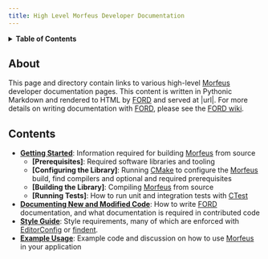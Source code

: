 ```yaml
---
title: High Level Morfeus Developer Documentation
---
```


<details><summary><b>Table of Contents</b></summary>

[TOC]

</details>

About
-----

This page and directory contain links to various high-level [Morfeus] developer documentation pages.
This content is written in Pythonic Markdown and rendered to HTML by [FORD] and served at |url|.
For more details on writing documentation with [FORD], please see the [FORD wiki].

Contents
--------

* __[Getting Started]__: Information required for building [Morfeus] from source
    * __[Prerequisites]__: Required software libraries and tooling
    * __[Configuring the Library]__: Running [CMake] to configure the [Morfeus] build, find compilers and optional and required prerequisites
    * __[Building the Library]__: Compiling [Morfeus] from source
    * __[Running Tests]__: How to run unit and integration tests with [CTest]
* __[Documenting New and Modified Code]__: How to write [FORD] documentation, and what documentation is required in contributed code
* __[Style Guide]__: Style requirements, many of which are enforced with [EditorConfig] or [findent].
* __[Example Usage]__: Example code and discussion on how to use [Morfeus] in your application


[Morfeus]: |url|
[FORD]: https://github.com/Fortran-FOSS-Programmers/ford#readme
[FORD wiki]: https://github.com/Fortran-FOSS-Programmers/ford/wiki
[EditorConfig]: https://editorconfig.org/
[findent]: https://www.ratrabbit.nl/ratrabbit/content/findent/introduction
[CMake]: https://cmake.org/
[CTest]: https://cmake.org/cmake/help/latest/manual/ctest.1.html
[Getting Started]: ./getting-started
[Documenting New and Modified Code]: ./using-ford
[Style Guide]: ./style-guide
[Example Usage]: ./examples/
